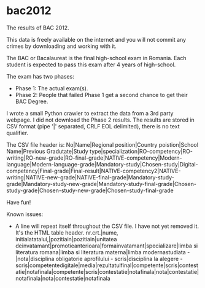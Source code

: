 bac2012
=======

The results of BAC 2012. 

This data is freely available on the internet and you will not commit any crimes by downloading and working
with it.

The BAC or Bacalaureat is the final high-school exam in Romania. Each student is
expected to pass this exam after 4 years of high-school.

The exam has two phases:
  * Phase 1: The actual exam(s).
  * Phase 2: People that failed Phase 1 get a second chance to get their BAC Degree.
  
I wrote a small Python crawler to extract the data from a 3rd party webpage. I did not download
the Phase 2 results. The results are stored in CSV format (pipe '|' separated, CRLF EOL delimited), there is no
text qualifier.

The CSV file header is:
No|Name|Regional position|Country poistion|School Name|Previous Gradutate|Study type|specialization|RO-competency|RO-writing|RO-new-grade|RO-final-grade|NATIVE-competency|Modern-language|Modern-language-grade|Mandatory-study|Chosen-study|Digital-competency|Final-grade|Final-result|NATIVE-competency2|NATIVE-writing|NATIVE-new-grade|NATIVE-final-grade|Mandatory-study-grade|Mandatory-study-new-grade|Mandatory-study-final-grade|Chosen-study-grade|Chosen-study-new-grade|Chosen-study-final-grade

Have fun!



Known issues:
  * A line will repeat itself throughout the CSV file. I have not yet removed it. It's the HTML table header.
  nr.crt.|nume, initialatatalui,|pozitiain|pozitiain|unitatea deinvatamant|promotieanterioara|formainvatamant|specializare|limba si literatura romana|limba si literatura materna|limba modernastudiata -|nota|disciplina obligatorie aprofilului - scris|disciplina la alegere -scris|competentedigitale|media|rezultatulfinal|competente|scris|contestatie|notafinala|competente|scris|contestatie|notafinala|nota|contestatie|notafinala|nota|contestatie|notafinala
